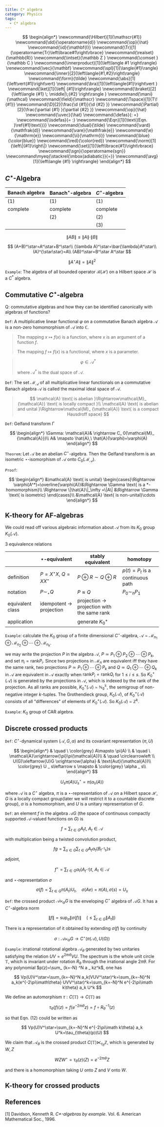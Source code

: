 ```yaml
---
title: C* algebra
category: Physics
tags:
  - C* algebra
---
```


$$
\begin{align*}
\newcommand{\Hilbert}[1]{\mathscr{#1}}
\newcommand{\dd}{\operatorname{d}}
\newcommand{\op}{\hat}
\newcommand{\id}{\mathbf{I}}
\newcommand{\Tr}[1]{\operatorname{Tr}\left\lbrace#1\right\rbrace}
\newcommand{\realset}{\mathbb{R}}
\newcommand{\intset}{\mathbb Z }
\newcommand{\comset }{\mathbb C }
\newcommand{\innerproduct}[1]{\left\langle #1 \right\rangle}
\renewcommand{\vec}{\mathbf}
\newcommand{\spl}[1]{\langle{#1}\rangle}
\newcommand{\inner}[2]{\left\langle{#1,#2}\right\rangle}
\newcommand{\form}{\tilde}
\newcommand{\abs}[1]{\left\vert{#1}\right\vert}
\newcommand{\bra}[1]{\left\langle{#1}\right\vert }
\newcommand{\ket}[1]{\left| {#1}\right\rangle}
\newcommand{\braket}[2]{\left\langle {#1} \; \middle|\;{#2} \right\rangle }
\newcommand{\mani}{\mathcal}
\newcommand{\field}{\mathscr}
\newcommand{\Tspace}[1]{T\! {#1}}
\newcommand{\D}[2]{\frac{\d {#1}}{\d {#2} }}
\newcommand{\Partial}[2]{\frac{\partial {#1} }{\partial {#2} }}
\newcommand{\op}{\hat}
\newcommand{\uvec}{\hat}
\newcommand{\defas}{: =}
\newcommand{\isdefas}{= :}
\newcommand{\Eqn}[1]{\text{(Eqn. }\ref{#1}\text{)}}
\newcommand{\dual}{\tilde}
\newcommand{\vard}{\mathfrak{d}}
\newcommand{\vare}{\mathfrak{e}}
\newcommand{\e}{\mathrm{e}}
\newcommand{\ii}{\mathrm{i}}
\newcommand{\blue}{\color{blue}}
\newcommand{\red}{\color{red}}
\newcommand{\norm}[1]{\left\|{#1}\right\|}
\newcommand{\set}[1]{\left\lbrace{#1}\right\rbrace}
\newcommand{\sgn}{\operatorname{sgn}}
\newcommand\myeq{\stackrel{\mbox{adiabatic}}{=}}
\newcommand{\avg}[1]{\left\langle {#1} \right\rangle}
\end{align*}
$$


## $C^\star$-Algebra

| Banach algebra | Banach$^\star$-algebra | $C^\star$-algebra |
| -------------- | ---------------------- | ----------------- |
| (1)            | (1)                    | (1)               |
| complete       | complete               | complete          |
|                | (2)                    | (2)               |
|                |                        | (3)               |


$$
\|AB\|\le\|A\|\cdot\|B\|
$$


$$
(A+B)^\star=A^\star+B^\star\\
(\lambda A)^\star=\bar{\lambda}A^\star\\
(A)^{\star\star}=A\\
(AB)^\star=B^\star A^\star
$$



$$
\|A^\star A\|=\|A\|^2
$$

`Example`: The algebra of all bounded operator $\mathcal{B}(\mathcal{H})$ on a Hilbert space $\mathcal{H}$ is a $C^*$ algebra.


## Commutative $C^\star$-algebra

Q: commutative algebras and how they can be identified canonically with algebras of functions?

`Def`: A multiplicative linear functional $\varphi$ on a commutative Banach algebra $\mathcal{A}$ is a non-zero homomorphism of $\mathcal{A}$ into $\mathbb{C}$.

>The mapping $x\mapsto f(x)$ is a function, where $x$ is an argument of a function $f$.
>
>The mapping $f\mapsto f(x)$ is a functional, where $x$ is a parameter.

>$$
>\varphi\in \mathcal{A}^*
>$$
>
>where $\mathcal{A}^*$ is the dual space of $\mathcal{A}$.

`Def`: The set $\mathcal{M}_ {\mathcal{A}}$ of all multiplicative linear functionals on a commutative Banach algebra $\mathcal{A}$ is called the maximal ideal space of $\mathcal{A}$.

>$$
>\mathcal{A} \text{ is abelian }\Rightarrow\mathcal{M}_ {\mathcal{A}} \text{ is locally compact }\\
>\mathcal{A} \text{ is abelian and unital }\Rightarrow\mathcal{M}_ {\mathcal{A}} \text{ is a compact Hausdroff space}
>$$

`Def`: Gelfand transform $\Gamma$

$$
\begin{align*}
\Gamma: \mathcal{A}& \rightarrow C_ 0(\mathcal{M}_ {\mathcal{A}})\\
A& \mapsto \hat{A},\ \hat{A}(\varphi)=\varphi(A)
\end{align*}
$$

`Theorem`: Let $\mathcal{A}$ be an abelian $C^\star$-algebra. Then the Gelfand transform is an isometric $\star$-isomorphism of $\mathcal{A}$ onto $C_0(\mathcal{M}_ \mathcal{A})$.

`Proof`: 

$$
\begin{align*}
&\mathcal{A} \text{ is unital} \begin{cases}\Rightarrow \varphi(A^*)=\overline{\varphi(A)}&\Rightarrow \Gamma \text{ is a *-homomorphism}\\
\Rightarrow \|\hat{A}\|_\infty =\|A\| &\Rightarrow \Gamma \text{ is isometric}
\end{cases}\\
&\mathcal{A} \text{ is non-unital}\cdots
\end{align*}
$$


## K-theory for AF-algebras

We could read off various algebraic information about $\mathcal{A}$ from its $K_0$ group $K_0(\mathcal{A})$.

3 equivalence relations

|                   | $\star$-equivalent                  | stably equivalent                                      | homotopy                        |
| ----------------- | ----------------------------------- | ------------------------------------------------------ | ------------------------------- |
| definition        | $P=X^\star X,\ Q=XX^\star$          | $P\oplus R\sim Q\oplus R$                              | $p(t)=P_t$ is a continuous path |
| notation          | $P\sim_\star Q$                     | $P\approx Q$                                           | $P_0\sim_h P_1$                 |
| equivalent  class | idempotent $\rightarrow$ projection | projection $\rightarrow$ projection with the same rank |                                 |
| application       |                                     | generate $K^+ _ 0$                                       |                                 |

`Example`: calculate the $K_0$ group of a finite dimensional $C^\star$-algebra, $\mathcal{A}\simeq \mathcal{M}_ {n _ 1} \oplus \mathcal{M}_ {n _ 2}\oplus \cdots\oplus \mathcal{M}_ {n _ k}$. 

we may write the projection $P$ in the algebra $\mathcal{A}$, $P\simeq P _ 1\oplus P _ 2\oplus\cdots\oplus P _ k$, and set $\pi _ i=\text{rank} P _ i$. Since two projections in $\mathcal{M} _ n$ are equivalent iff they have the same rank, two projections $P\simeq P _ 1\oplus\cdots\oplus P _ k$ and $Q\simeq Q _ 1\oplus\cdots\oplus Q _ k$ in $\mathcal{A}$ are equivalent in $\mathcal{A}$ exactly when $\text{rank}P _ i=\text{rank}Q _ i$ for $1\le i\le s$. So $K ^ +  _  0(\mathcal{A})$ is generated by the projections in $\mathcal{A}$, which is indexed by the rank of the projection. As all ranks are possible, $K^+  _  0(\mathcal{A})\simeq\mathbb{\mathbb{N}^k _ 0}$, the semigroup of non-negative integer $k$-tuples. The Grothendieck group, $K _ 0(\mathcal{A})$, of $K^+  _  0(\mathcal{A})$ consists of all "differences" of elements of $K^+  _  0(\mathcal{A})$. So $K _ 0(\mathcal{A})\simeq \mathbb{Z}^k$.

`Example`: $K _ 0$ group of CAR algebra.

## Discrete crossed products

`Def`: $C^\star$-dynamical system $(\mathcal{A},G,\alpha)$ and its covariant representation $(\pi,U)$

$$
\begin{align*}
& \quad \  \color{grey} A\mapsto \pi(A) \\
& \quad \  \mathcal{A}\xrightarrow{\pi}\pi(\mathcal{A})\\
& \quad \circlearrowleft \\
U(G)\xleftarrow{U}G \xrightarrow{\alpha} & \text{Aut}(\mathcal{A})\\
\color{grey} U _ s\leftarrow s \mapsto & \color{grey} \alpha _ s\\
\end{align*}
$$

$$
U _ s\pi(A) U _ s^\star=\pi(\alpha _ s(A))
$$

where $\mathcal{A}$ is a $C^\star$ algebra, $\pi$ is a $\star$-representation of $\mathcal{A}$ on a Hilbert space $\mathcal{H}$, $G$ is a locally compact group(later we will restrict it to a countable discrete group), $\alpha$ is a homomorphism, and $U$ is a unitary representation of $G$.

`Def`: an element $f$ in the algebra $\mathcal{A}G$ (the space of continuous compactly supported $\mathcal{A}$-valued functions on $G$) is

$$
f=\sum _ {t\in G} A _ t t,\ A _ t\in \mathcal{A}
$$

with multiplication being a twisted convolution product, 

$$
fg=\sum _ {s\in G}\sum _ {t\in G} A _ t \alpha _ t (B _ {t^{-1}s})s
$$

adjoint, 

$$
f^\star=\sum _ {t\in G} \alpha _ t(A _ {t^{-1}}) t,\ A _ t\in \mathcal{A}
$$

and $\star$-representation $\sigma$

$$
\sigma(f)=\sum _ {t\in G} \pi(A _ t) U _ t,\quad \sigma(Ae)=\pi(A),\sigma(s)=U _ s
$$

`Def`: the crossed product $\mathcal{A}\ltimes _ \alpha G$ is the enveloping $C^\star$ algebra of $\mathcal{A}G$. It has a $C^\star$-algebra norm 

$$
\|f\|=\sup _ \sigma \|\sigma(f)\|\quad \left(\le \sum _ {t\in G} \|A _ t\|\right)
$$

There is a representation of it obtained by extending $\sigma(f)$ by continuity

$$
\sigma:\mathcal{A}\ltimes _  \alpha G\rightarrow C^\star (\pi(\mathcal{A}),U(G))
$$

`Example`: irrational rotational algebra $\mathcal{A}  _  \theta$ generated by two unitaries satisfying the relation $UV=e^{2\pi\imath\theta}VU$. The spectrum is the whole unit circle $\mathbb{T}$, which is invariant under rotation $R  _  \theta$ through the irrational angle $2\pi \theta$. For any polynomial $p(z)=\sum_ {k=-N} ^N a _ kz^k$, one has 

$$
Vp(U)V^\star=\sum_{k=-N}^N a_k(VUV^\star)^k=\sum_{k=-N}^N a_k(e^{-2\pi\imath\theta} UVV^\star)^k=\sum_{k=-N}^N e^{-2\pi\imath k\theta} a_k U^k
$$

We define an automorphism $\tau:C(\mathbb{T})\rightarrow C(\mathbb{T})$ as

$$
\tau_\theta(f)(z)=f(e^{-2\pi\imath\theta}z)=f\circ R^{-1}_\theta(z)
$$

so that Eqn. (12) could be written as 

$$
Vp(U)V^\star=\sum_{k=-N}^N e^{-2\pi\imath k\theta} a_k U^k=\tau_{\theta}(p)(U)
$$

We claim that $\mathcal{A}_ \theta$ is the crossed product $C(\mathbb{T})\ltimes_ {\tau_ \theta} \mathbb{Z}$, which is generated by $W,Z$

$$
W Z W^\star=\tau_ \theta(z)(Z)=e^{-2\pi\imath\theta} Z
$$

and there is a homomorphism taking $U$ onto $Z$ and $V$ onto $W$.

## K-theory for crossed products



## References

[1] Davidson, Kenneth R. *C\*-algebras by example*. Vol. 6. American Mathematical Soc., 1996.